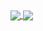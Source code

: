 


<a href="https://github.com/anuraghazra/github-readme-stats">
  <img align="center" src="https://github-readme-stats.vercel.app/api?username=suprajaarthi&show_icons=true&theme=highcontrast&hide=contribs,prs" />
</a>

  <img align="center" src="https://camo.githubusercontent.com/4f40a97190313f3359a0b56bbd64873163870f36c795d26cf093ce677724affd/68747470733a2f2f6769746875622d726561646d652d73746174732e76657263656c2e6170702f6170692f746f702d6c616e67732f3f757365726e616d653d6d6861727368697461267468656d653d6f6e656461726b26686964655f6c616e67735f62656c6f773d31" data-canonical-src="https://github-readme-stats.vercel.app/api/top-langs/?username=mharshita&amp;theme=onedark&amp;hide_langs_below=1" style="max-width:100%;">
